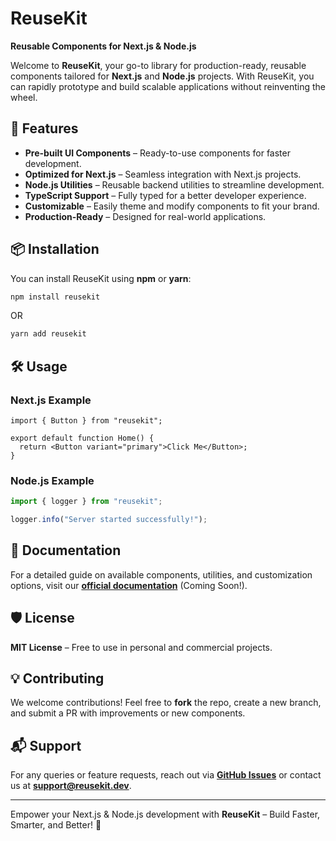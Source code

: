# ReuseKit

**Reusable Components for Next.js & Node.js**

Welcome to **ReuseKit**, your go-to library for production-ready, reusable components tailored for **Next.js** and **Node.js** projects. With ReuseKit, you can rapidly prototype and build scalable applications without reinventing the wheel.

## 🚀 Features
- **Pre-built UI Components** – Ready-to-use components for faster development.
- **Optimized for Next.js** – Seamless integration with Next.js projects.
- **Node.js Utilities** – Reusable backend utilities to streamline development.
- **TypeScript Support** – Fully typed for a better developer experience.
- **Customizable** – Easily theme and modify components to fit your brand.
- **Production-Ready** – Designed for real-world applications.

## 📦 Installation
You can install ReuseKit using **npm** or **yarn**:

```sh
npm install reusekit
```

OR

```sh
yarn add reusekit
```

## 🛠 Usage
### Next.js Example

```tsx
import { Button } from "reusekit";

export default function Home() {
  return <Button variant="primary">Click Me</Button>;
}
```

### Node.js Example

```ts
import { logger } from "reusekit";

logger.info("Server started successfully!");
```

## 📖 Documentation
For a detailed guide on available components, utilities, and customization options, visit our **[official documentation](#)** (Coming Soon!).

## 🛡 License
**MIT License** – Free to use in personal and commercial projects.

## 💡 Contributing
We welcome contributions! Feel free to **fork** the repo, create a new branch, and submit a PR with improvements or new components.

## 📬 Support
For any queries or feature requests, reach out via **[GitHub Issues](#)** or contact us at **support@reusekit.dev**.

---

Empower your Next.js & Node.js development with **ReuseKit** – Build Faster, Smarter, and Better! 🚀
